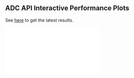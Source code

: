 ## ADC API Interactive Performance Plots

See [here](https://github.com/sfu-ireceptor/ADC-API-Plots/blob/master/ADC-API-Plots/README.md) to get the latest results. 


![](./ADC-API-Plots/COVID1_2-ADC_API_performance_2020-08-05_2020-09-06.html)

